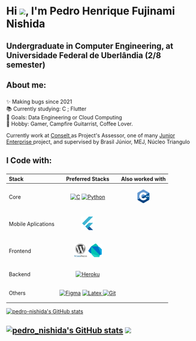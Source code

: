 <h1 align="left">Hi <img src="https://raw.githubusercontent.com/kaueMarques/kaueMarques/master/hi.gif" height="30px">, I'm Pedro Henrique Fujinami Nishida</h1>

<h2 align="left">Undergraduate in Computer Engineering, at Universidade Federal de Uberlândia (2/8 semester)</h2>

###

<h2 align="left">About me:</h2>

###

<p align="left">✨ Making bugs since 2021 <br>📚 Currently studying: C ; Flutter<br>🎯 Goals: Data Engineering or Cloud Computing<br> 🎲 Hobby: Gamer, Campfire Guitarrist, Coffee Lover.</p>
<p align="left"> Currently work at <a href="https://www.instagram.com/conselt/"> Conselt </a> as Project's Assessor, one of many 
<a href="https://www.juniorenterprises.org/"> Junior Enterprise </a> project, and supervised by Brasil Júnior, MEJ, Núcleo Triangulo </p>

###

<h2 align="left">I Code with: </h2>

###

| Stack | Preferred Stacks | Also worked with |
| :--- | :----: | :---: |
| Core | <p align="center"> <a href="https://devdocs.io/c//" target="_blank" rel="noreferrer"><img src="https://upload.wikimedia.org/wikipedia/commons/1/18/C_Programming_Language.svg" width="36" height="36" alt="C" /></a> <a href="https://www.python.org/" target="_blank" rel="noreferrer"><img src="https://raw.githubusercontent.com/danielcranney/readme-generator/main/public/icons/skills/python-colored.svg" width="36" height="36" alt="Python" /></a> </p> | <p align="center">  <a href="https://devdocs.io/cpp//" target="_blank" rel="noreferrer"><img src="https://raw.githubusercontent.com/devicons/devicon/master/icons/cplusplus/cplusplus-original.svg" width="36" height="36" alt="C++" /></a> </p> | <--  -->
| Mobile Aplications | <p align="center"> <a href="https://flutter.dev/" target="_blank" rel="noreferrer"><img src="https://raw.githubusercontent.com/devicons/devicon/master/icons/flutter/flutter-original.svg" width="36" height="36" alt="Flutter" /></a> <p align="center"> </p> | <p align="center">  </p> | <--  -->
| Frontend | <p align="center"> <a href="https://wordpress.org/" target="_blank" rel="noreferrer"><img src="https://raw.githubusercontent.com/devicons/devicon/master/icons/wordpress/wordpress-original.svg" width="36" height="36" alt="NodeJS" /></a> <a href="https://dart.dev/" target="_blank" rel="noreferrer"><img src="https://raw.githubusercontent.com/devicons/devicon/master/icons/dart/dart-original.svg" width="36" height="36" alt="Flutter" /></a> </p>
| Backend  | <p align="center"> <a href="https://www.heroku.com/" target="_blank" rel="noreferrer"><img src="https://raw.githubusercontent.com/danielcranney/readme-generator/main/public/icons/skills/heroku-colored.svg" width="36" height="36" alt="Heroku" /></a>  </p> | <p align="center"> | <-- Railway tRPC -->
| Others | <p align="center"> <a href="https://www.figma.com/" target="_blank" rel="noreferrer"><img src="https://raw.githubusercontent.com/danielcranney/readme-generator/main/public/icons/skills/figma-colored.svg" width="36" height="36" alt="Figma" /></a> <a href="https://www.overleaf.com/"><img src="https://user-images.githubusercontent.com/104805099/217689389-8424fca4-5470-454f-8733-93db9321f25d.png" width="36" height="36" alt="Latex" /> <a href=""><img src="https://user-images.githubusercontent.com/104805099/217689056-e32191dd-a9b3-40e1-9a03-42b58149b963.png" width="36" height="36" alt="Git" /></p> | <p align="center"> </p> | <-- Docker Kubernetes -->

<a href="http://www.github.com/pedro-nishida"><img src="https://github-readme-stats.vercel.app/api/top-langs/?username=pedro-nishida&layout=compact&show_icons=true&hide=&count_private=true&title_color=0891b2&text_color=ffffff&icon_color=0891b2&bg_color=1c1917&hide_border=true&show_icons=true" alt="pedro-nishida's GitHub stats" width="425"/></a>
  
<h2><h2>


<p align="justify">
<a href="http://www.github.com/pedro-nishida"><img src="https://github-readme-stats.vercel.app/api?username=pedro-nishida&show_icons=true&hide=&count_private=true&title_color=0891b2&text_color=ffffff&icon_color=0891b2&bg_color=1c1917&hide_border=true&show_icons=true" alt="pedro_nishida's GitHub stats" width="400"></a>
<a href="http://www.github.com/pedro-nishida"><img src="https://github-readme-streak-stats.herokuapp.com/?user=pedro-nishida&stroke=ffffff&background=1c1917&ring=0891b2&fire=0891b2&currStreakNum=ffffff&currStreakLabel=0891b2&sideNums=ffffff&sideLabels=ffffff&dates=ffffff&hide_border=true" width="440"/></a>
</p>
